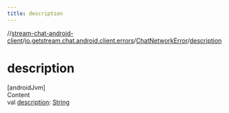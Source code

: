 ```yaml
---
title: description
---
```

//[stream-chat-android-client](../../../index.md)/[io.getstream.chat.android.client.errors](../index.md)/[ChatNetworkError](index.md)/[description](description.md)



# description  
[androidJvm]  
Content  
val [description](description.md): [String](https://kotlinlang.org/api/latest/jvm/stdlib/kotlin/-string/index.html)  



